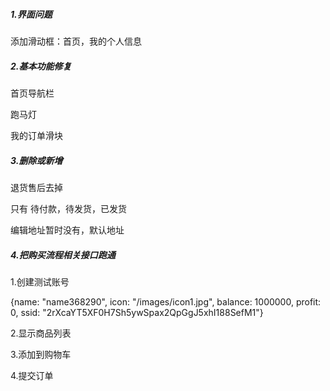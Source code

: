 ##### 1.界面问题

添加滑动框：首页，我的个人信息

##### 2.基本功能修复

首页导航栏

跑马灯

我的订单滑块

##### 3.删除或新增

退货售后去掉

只有 待付款，待发货，已发货



编辑地址暂时没有，默认地址

##### 4.把购买流程相关接口跑通

1.创建测试账号

{name: "name368290", icon: "/images/icon1.jpg", balance: 1000000, profit: 0, ssid: "2rXcaYT5XF0H7Sh5ywSpax2QpGgJ5xhI188SefM1"}

2.显示商品列表

3.添加到购物车

4.提交订单

